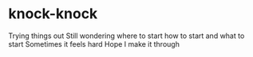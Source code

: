 # knock-knock
Trying things out
Still wondering where to start how to start and what to start
Sometimes it feels hard
Hope I make it through
 
